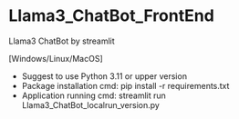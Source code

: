 # Llama3_ChatBot_FrontEnd
Llama3 ChatBot by streamlit

[Windows/Linux/MacOS]
- Suggest to use Python 3.11 or upper version
- Package installation
  cmd: pip install -r requirements.txt
- Application running
  cmd: streamlit run Llama3_ChatBot_localrun_version.py